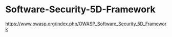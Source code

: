 # Software-Security-5D-Framework

https://www.owasp.org/index.php/OWASP_Software_Security_5D_Framework
